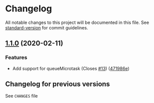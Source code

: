 # Changelog

All notable changes to this project will be documented in this file. See [standard-version](https://github.com/conventional-changelog/standard-version) for commit guidelines.

## [1.1.0](https://github.com/medikoo/next-tick/compare/v1.0.0...v1.1.0) (2020-02-11)

### Features

- Add support for queueMicrotask (Closes [#13](https://github.com/medikoo/next-tick/issues/13)) ([471986e](https://github.com/medikoo/next-tick/commit/471986ee5f7179a498850cc03138a5ed5b9a248c))

## Changelog for previous versions

See `CHANGES` file
